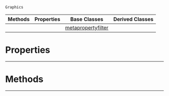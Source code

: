  `Graphics`

|Methods|Properties|Base Classes|Derived Classes|
|---|---|---|---|
| | |[metapropertyfilter](https://github.com/zeroengineteam/ZeroDocs/code_reference/class_reference/metapropertyfilter.markdown)| |


 #  Properties


---  
 #  Methods


---  
 

 